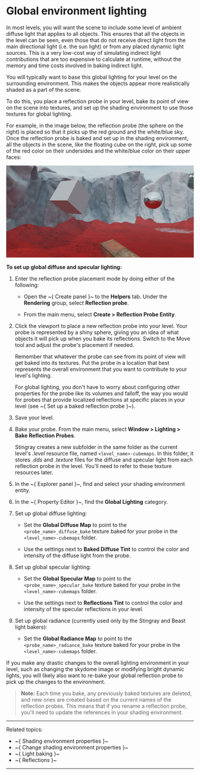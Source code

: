 # Global environment lighting

In most levels, you will want the scene to include some level of ambient diffuse light that applies to all objects. This ensures that all the objects in the level can be seen, even those that do not receive direct light from the main directional light (i.e. the sun light) or from any placed dynamic light sources. This is a very low-cost way of simulating indirect light contributions that are too expensive to calculate at runtime, without the memory and time costs involved in baking indirect light.

You will typically want to base this global lighting for your level on the surrounding environment. This makes the objects appear more realistically shaded as a part of the scene.

To do this, you place a reflection probe in your level, bake its point of view on the scene into textures, and set up the shading environment to use those textures for global lighting.

For example, in the image below, the reflection probe (the sphere on the right) is placed so that it picks up the red ground and the white/blue sky. Once the reflection probe is baked and set up in the shading environment, all the objects in the scene, like the floating cube on the right, pick up some of the red color on their undersides and the white/blue color on their upper faces:

![Global diffuse lighting](../../images/global_lighting.jpg)

**To set up global diffuse and specular lighting:**

1.	Enter the reflection probe placement mode by doing either of the following:

	-	Open the ~{ Create panel }~ to the **Helpers** tab. Under the **Rendering** group, select **Reflection probe**.

	-	From the main menu, select **Create > Reflection Probe Entity**.

1.	Click the viewport to place a new reflection probe into your level. Your probe is represented by a shiny sphere, giving you an idea of what objects it will pick up when you bake its reflections. Switch to the Move tool and adjust the probe's placement if needed.

	Remember that whatever the probe can see from its point of view will get baked into its textures. Put the probe in a location that best represents the overall environment that you want to contribute to your level's lighting.

	For global lighting, you don't have to worry about configuring other properties for the probe like its volumes and falloff, the way you would for probes that provide localized reflections at specific places in your level (see ~{ Set up a baked reflection probe }~).

1.	Save your level.

1.	Bake your probe. From the main menu, select **Window > Lighting > Bake Reflection Probes**.

	Stingray creates a new subfolder in the same folder as the current level's *.level* resource file, named `<level_name>-cubemaps`. In this folder, it stores *.dds* and *.texture* files for the diffuse and specular light from each reflection probe in the level. You'll need to refer to these texture resources later.

1.	In the ~{ Explorer panel }~, find and select your shading environment entity.

1.	In the ~{ Property Editor }~, find the **Global Lighting** category.

1.	Set up global diffuse lighting:

	-	Set the **Global Diffuse Map** to point to the `<probe_name>_diffuse_bake` texture baked for your probe in the `<level_name>-cubemaps` folder.

	-	Use the settings next to **Baked Diffuse Tint** to control the color and intensity of the diffuse light from the probe.

1.	Set up global specular lighting:

	-	Set the **Global Specular Map** to point to the `<probe_name>_specular_bake` texture baked for your probe in the `<level_name>-cubemaps` folder.

	-	Use the settings next to **Reflections Tint** to control the color and intensity of the specular reflections in your level.

1.	Set up global radiance (currently used only by the Stingray and Beast light bakers):

	-	Set the **Global Radiance Map** to point to the `<probe_name>_radiance_bake` texture baked for your probe in the `<level_name>-cubemaps` folder.

If you make any drastic changes to the overall lighting environment in your level, such as changing the skydome image or modifying bright dynamic lights, you will likely also want to re-bake your global reflection probe to pick up the changes to the environment.

> **Note:** Each time you bake, any previously baked textures are deleted, and new ones are created based on the current names of the reflection probes. This means that if you rename a reflection probe, you'll need to update the references in your shading environment.

---
Related topics:
-	~{ Shading environment properties }~
-	~{ Change shading environment properties }~
-	~{ Light baking }~
-	~{ Reflections }~

---
